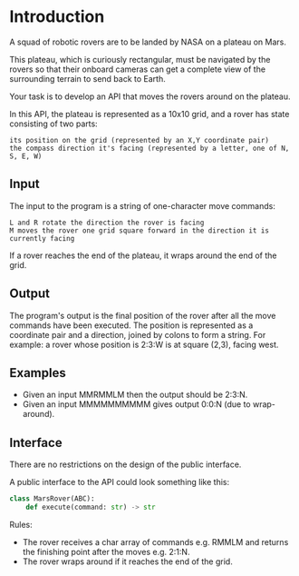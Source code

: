 # Introduction

A squad of robotic rovers are to be landed by NASA on a plateau on Mars.

This plateau, which is curiously rectangular, must be navigated by the rovers so that their onboard cameras can get a complete view of the surrounding terrain to send back to Earth.

Your task is to develop an API that moves the rovers around on the plateau.

In this API, the plateau is represented as a 10x10 grid, and a rover has state consisting of two parts:

    its position on the grid (represented by an X,Y coordinate pair)
    the compass direction it's facing (represented by a letter, one of N, S, E, W)

## Input

The input to the program is a string of one-character move commands:

    L and R rotate the direction the rover is facing
    M moves the rover one grid square forward in the direction it is currently facing

If a rover reaches the end of the plateau, it wraps around the end of the grid.

## Output

The program's output is the final position of the rover after all the move commands have been executed. The position is represented as a coordinate pair and a direction, joined by colons to form a string. For example: a rover whose position is 2:3:W is at square (2,3), facing west.

## Examples

 - Given an input MMRMMLM then the output should be 2:3:N.
 - Given an input MMMMMMMMMM gives output 0:0:N (due to wrap-around).

## Interface

There are no restrictions on the design of the public interface.

A public interface to the API could look something like this:

```python
class MarsRover(ABC):
    def execute(command: str) -> str
```

Rules:

 - The rover receives a char array of commands e.g. RMMLM and returns the finishing point after the moves e.g. 2:1:N.
 - The rover wraps around if it reaches the end of the grid.


